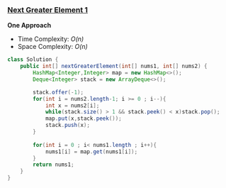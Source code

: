 ### [Next Greater Element 1](https://leetcode.com/problems/next-greater-element-i/)

**One Approach**

- Time Complexity: *O(n)*
- Space Complexity: *O(n)* 

```java
class Solution {
    public int[] nextGreaterElement(int[] nums1, int[] nums2) {
        HashMap<Integer,Integer> map = new HashMap<>();
        Deque<Integer> stack = new ArrayDeque<>();

        stack.offer(-1);
        for(int i = nums2.length-1; i >= 0 ; i--){
            int x = nums2[i];
            while(stack.size() > 1 && stack.peek() < x)stack.pop();
            map.put(x,stack.peek());
            stack.push(x);
        }
        
        for(int i = 0 ; i< nums1.length ; i++){
            nums1[i] = map.get(nums1[i]);
        }
        return nums1;
    }
}
```